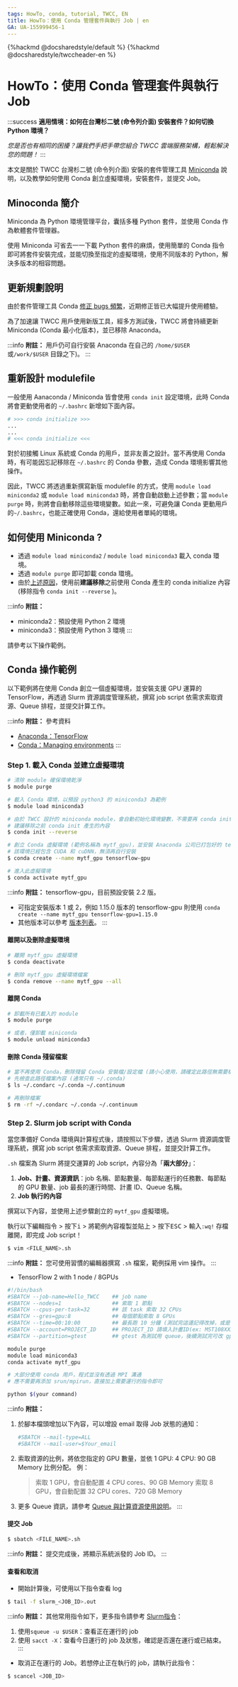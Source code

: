 ```yaml
---
tags: HowTo, conda, tutorial, TWCC, EN
title: HowTo：使用 Conda 管理套件與執行 Job | en
GA: UA-155999456-1
---
```


{%hackmd @docsharedstyle/default %}
{%hackmd @docsharedstyle/twccheader-en %}


# HowTo：使用 Conda 管理套件與執行 Job

:::success
<i class="fa fa-star" aria-hidden="true"></i> **適用情境：如何在台灣杉二號 (命令列介面) 安裝套件？如何切換 Python 環境？**

*您是否也有相同的困擾？讓我們手把手帶您組合 TWCC 雲端服務架構，輕鬆解決您的問題！*
:::

本文是關於 TWCC 台灣杉二號 (命令列介面) 安裝的套件管理工具 [Miniconda](https://docs.conda.io/en/latest/miniconda.html) 說明，以及教學如何使用 Conda 創立虛擬環境，安裝套件，並提交 Job。

## Minoconda 簡介

Miniconda 為 Python 環境管理平台，囊括多種 Python 套件，並使用 Conda 作為軟體套件管理器。

使用 Miniconda 可省去一一下載 Python 套件的麻煩，使用簡單的 Conda 指令即可將套件安裝完成，並能切換至指定的虛擬環境，使用不同版本的 Python，解決多版本的相容問題。


## 更新規劃說明

由於套件管理工具 Conda [修正 bugs 頻繁](https://docs.conda.io/projects/conda/en/latest/release-notes.html)，近期修正皆已大幅提升使用體驗。 

為了加速讓 TWCC 用戶使用新版工具，經多方測試後，TWCC  將會持續更新 Miniconda (Conda 最小化版本)，並已移除 Anaconda。

:::info
<i class="fa fa-paperclip fa-20" aria-hidden="true"></i> **附註：** 用戶仍可自行安裝 Anaconda 在自己的 `/home/$USER` 或`/work/$USER` 目錄之下)。
:::

## 重新設計 modulefile

一般使用 Aanaconda / Miniconda 皆會使用 `conda init` 設定環境，此時 Conda 將會更動使用者的 `~/.bashrc` 新增如下面內容。

```bash
# >>> conda initialize >>>
...
...
# <<< conda initialize <<<
```

對於初接觸 Linux 系統或 Conda 的用戶，並非友善之設計。當不再使用 Conda 時，有可能因忘記移除在 `~/.bashrc` 的 Conda 參數，造成 Conda 環境影響其他操作。

因此，TWCC 將透過重新撰寫新版 modulefile 的方式，使用 `module load miniconda2` 或 `module load miniconda3` 時，將會自動啟動上述參數；當 `module purge` 時，則將會自動移除這些環境變數。如此一來，可避免讓 Conda 更動用戶的`~/.bashrc`，也能正確使用 Conda，還給使用者單純的環境。


## 如何使用 Miniconda ? 

- 透過 `module load miniconda2` / `module load miniconda3` 載入 conda 環境。
- 透過 `module purge` 即可卸載 conda 環境。
- 由於[上述原因](#重新設計-modulefile)，使用前**建議移除**之前使用 Conda 產生的 conda initialize 內容 (移除指令 `conda init --reverse` )。

:::info
<i class="fa fa-paperclip fa-20" aria-hidden="true"></i> **附註：**
- miniconda2：預設使用 Python 2 環境
- miniconda3：預設使用 Python 3 環境
:::

請參考以下操作範例。

## Conda 操作範例

以下範例將在使用 Conda 創立一個虛擬環境，並安裝支援 GPU 運算的 TensorFlow，再透過 Slurm 資源調度管理系統，撰寫 job script 依需求索取資源、Queue 排程，並提交計算工作。

:::info
<i class="fa fa-paperclip fa-20" aria-hidden="true"></i> **附註：** 參考資料
- [<ins>Anaconda：TensorFlow</ins>](https://docs.anaconda.com/anaconda/user-guide/tasks/tensorflow/)
- [<ins>Conda：Managing environments</ins>](https://docs.conda.io/projects/conda/en/latest/user-guide/tasks/manage-environments.html)
:::


### Step 1. 載入 Conda 並建立虛擬環境
```bash
# 清除 module 確保環境乾淨
$ module purge

# 載入 Conda 環境，以預設 python3 的 miniconda3 為範例
$ module load miniconda3

# 由於 TWCC 設計的 miniconda module，會自動初始化環境變數，不需要再 conda init。
# 建議移除之前 conda init 產生的內容 
$ conda init --reverse

# 創立 Conda 虛擬環境 (範例名稱為 mytf_gpu)，並安裝 Anaconda 公司已打包好的 tensorflow-gpu。
# 該環境已經包含 CUDA 和 cuDNN，無須再自行安裝
$ conda create --name mytf_gpu tensorflow-gpu

# 進入此虛擬環境
$ conda activate mytf_gpu
```

:::info
<i class="fa fa-paperclip fa-20" aria-hidden="true"></i> **附註：** 
tensorflow-gpu，目前預設安裝 2.2 版。
- 可指定安裝版本 1 或 2，例如 1.15.0 版本的 tensorflow-gpu 則使用
 `conda create --name mytf_gpu tensorflow-gpu=1.15.0`
 - 其他版本可以參考 [<ins>版本列表</ins>](https://anaconda.org/anaconda/tensorflow-gpu/files)。
:::

#### 離開以及刪除虛擬環境
```bash
# 離開 mytf_gpu 虛擬環境
$ conda deactivate

# 刪除 mytf_gpu 虛擬環境檔案
$ conda remove --name mytf_gpu --all
```

#### 離開 Conda
```bash
# 卸載所有已載入的 module
$ module purge
```

```bash
# 或者，僅卸載 miniconda
$ module unload miniconda3
```

#### 刪除 Conda 殘留檔案
```bash
# 當不再使用 Conda，刪除殘留 Conda 安裝檔/設定檔 (請小心使用，請確定此路徑無需要檔案再使用)
# 先檢查此路徑檔案內容 (通常只有 ~/.conda)
$ ls ~/.condarc ~/.conda ~/.continuum

# 再刪除檔案
$ rm -rf ~/.condarc ~/.conda ~/.continuum
```

### Step 2. Slurm job script with Conda

當您準備好 Conda 環境與計算程式後，請按照以下步驟，透過 Slurm 資源調度管理系統，撰寫 job script 依需求索取資源、Queue 排程，並提交計算工作。


`.sh` 檔案為 Slurm 將提交運算的 Job script，內容分為「**兩大部分**」：

1. **Job、計畫、資源資訊**：job 名稱、節點數量、每節點運行的任務數、每節點的 GPU 數量、job 最長的運行時間、計畫 ID、Queue 名稱。
3. **Job 執行的內容**


撰寫以下內容，並使用上述步驟創立的 `mytf_gpu` 虛擬環境。


執行以下編輯指令 > 按下<kbd>i</kbd> > 將範例內容複製並貼上 > 按下<kbd>ESC</kbd> > 輸入`:wq!` 存檔離開，即完成 Job script！


```bash
$ vim <FILE_NAME>.sh
```

:::info 
<i class="fa fa-paperclip fa-20" aria-hidden="true"></i> **附註：** 您可使用習慣的編輯器撰寫 `.sh` 檔案，範例採用 vim 操作。
:::

- TensorFlow 2 with 1 node / 8GPUs
```bash
#!/bin/bash
#SBATCH --job-name=Hello_TWCC    ## job name
#SBATCH --nodes=1                ## 索取 1 節點
#SBATCH --cpus-per-task=32       ## 該 task 索取 32 CPUs
#SBATCH --gres=gpu:8             ## 每個節點索取 8 GPUs
#SBATCH --time=00:10:00          ## 最長跑 10 分鐘 (測試完這邊記得改掉，或是直接刪除該行)
#SBATCH --account=PROJECT_ID     ## PROJECT_ID 請填入計畫ID(ex: MST108XXX)，扣款也會根據此計畫ID
#SBATCH --partition=gtest        ## gtest 為測試用 queue，後續測試完可改 gp1d(最長跑1天)、gp2d(最長跑2天)、p4d(最長跑4天)

module purge
module load miniconda3
conda activate mytf_gpu

# 大部分使用 conda 用戶，程式並沒有透過 MPI 溝通
# 應不需要再添加 srun/mpirun，直接加上需要運行的指令即可

python $(your command) 
```


:::info
<i class="fa fa-paperclip fa-20" aria-hidden="true"></i> **附註：** 
1. 於腳本檔頭增加以下內容，可以增設 email 取得 Job 狀態的通知：
    ```bash
    #SBATCH --mail-type=ALL
    #SBATCH --mail-user=$Your_email
    ```
2. 索取資源的比例，將依您指定的 GPU 數量，並依 1 GPU: 4 CPU: 90 GB Memory 比例分配。
    例：
    > 索取 1 GPU，會自動配置 4 CPU cores、90  GB Memory
      索取 8 GPU，會自動配置 32 CPU cores、720 GB Memory
3. 更多 Queue 資訊，請參考 [<ins>Queue 與計算資源使用說明</ins>](https://www.twcc.ai/doc?page=hpc_cli#4-Queue-%E8%88%87%E8%A8%88%E7%AE%97%E8%B3%87%E6%BA%90%E4%BD%BF%E7%94%A8%E8%AA%AA%E6%98%8E)。
:::

#### 提交 Job

```bash
$ sbatch <FILE_NAME>.sh
```

:::info
<i class="fa fa-paperclip fa-20" aria-hidden="true"></i> **附註：** 提交完成後，將顯示系統派發的 Job ID。
:::

#### 查看和取消

- 開始計算後，可使用以下指令查看 log

```bash
$ tail -f slurm_<JOB_ID>.out
```

:::info
<i class="fa fa-paperclip fa-20" aria-hidden="true"></i> **附註：**
其他常用指令如下，更多指令請參考 [<ins>Slurm指令</ins>](https://www.twcc.ai/doc?page=hpc_cli#6-Slurm%E6%8C%87%E4%BB%A4)： 
1. 使用`squeue -u $USER`：查看正在運行的 job
2. 使用 `sacct -X`：查看今日運行的 job 及狀態，確認是否還在運行或已結束。
:::


- 取消正在運行的 Job。若想停止正在執行的 job，請執行此指令：

```bash
$ scancel <JOB_ID>
```
